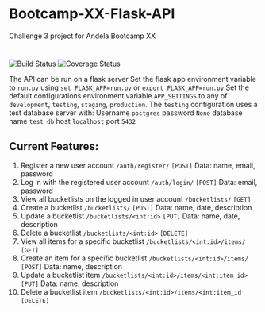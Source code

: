 # Bootcamp-XX-Flask-API
Challenge 3 project for Andela Bootcamp XX

#
[![Build Status](https://travis-ci.org/AnthonyGW/Bootcamp-XX-Flask-API.svg?branch=feedback)](https://travis-ci.org/AnthonyGW/Bootcamp-XX-Flask-API) 
[![Coverage Status](https://coveralls.io/repos/github/AnthonyGW/Bootcamp-XX-Flask-API/badge.svg?branch=feedback)](https://coveralls.io/github/AnthonyGW/Bootcamp-XX-Flask-API?branch=feedback)


The API can be run on a flask server
Set the flask app environment variable to `run.py` using `set FLASK_APP=run.py` or `export FLASK_APP=run.py`
Set the default configurations environment variable `APP_SETTINGS` to any of `development`, `testing`, `staging`, `production`.
The `testing` configuration uses a test database server with:
Username `postgres`
password `None`
database name `test_db`
host `localhost`
port `5432`

## Current Features:
1. Register a new user account
`/auth/register/` `[POST]`
Data: name, email, password
2. Log in with the registered user account
`/auth/login/` `[POST]`
Data: email, password
3. View all bucketlists on the logged in user account
`/bucketlists/` `[GET]`
4. Create a bucketlist
`/bucketlists/` `[POST]`
Data: name, date, description
5. Update a bucketlist
`/bucketlists/<int:id>` `[PUT]`
Data: name, date, description
6. Delete a bucketlist
`/bucketlists/<int:id>` `[DELETE]`
7. View all items for a specific bucketlist
`/bucketlists/<int:id>/items/` `[GET]`
8. Create an item for a specific bucketlist
`/bucketlists/<int:id>/items/` `[POST]`
Data: name, description
9. Update a bucketlist item
`/bucketlists/<int:id>/items/<int:item_id>` `[PUT]`
Data: name, description
10. Delete a bucketlist item
`/bucketlists/<int:id>/items/<int:item_id` `[DELETE]`


